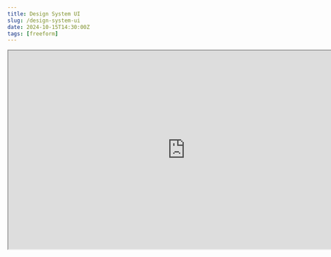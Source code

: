 ```yaml
---
title: Design System UI
slug: /design-system-ui
date: 2024-10-15T14:30:00Z
tags: [freeform]
---
```

<iframe style={{border: "1px solid rgba(0, 0, 0, 0.1)"}} width="800" height="450" src="https://embed.figma.com/design/UK9uUpAhDIBDZ92RVxjQA3/Final-Project-Design-System?node-id=0-1&embed-host=share" allowfullscreen></iframe>

